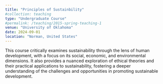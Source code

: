 ```yaml
---
title: "Principles of Sustainbility"
#collection: teaching
type: "Undergraduate Course"
#permalink: /teaching/2015-spring-teaching-1
venue: "University of Oklahoma"
date: 2024-09-01
location: "Norman, United States"
---
```


This course critically examines sustainability through the lens of human development, with a focus on its social, economic, and environmental dimensions. It also provides a nuanced exploration of ethical theories and their practical applications to sustainability, fostering a deeper understanding of the challenges and opportunities in promoting sustainable development.
